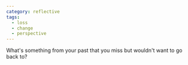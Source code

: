 ```yaml
---
category: reflective
tags:
  - loss
  - change
  - perspective
---
```


What's something from your past that you miss but wouldn't want to go back to?
